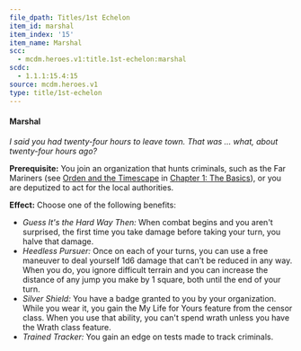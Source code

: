 ```yaml
---
file_dpath: Titles/1st Echelon
item_id: marshal
item_index: '15'
item_name: Marshal
scc:
  - mcdm.heroes.v1:title.1st-echelon:marshal
scdc:
  - 1.1.1:15.4:15
source: mcdm.heroes.v1
type: title/1st-echelon
---
```


#### Marshal

*I said you had twenty-four hours to leave town. That was … what, about twenty-four hours ago?*

**Prerequisite:** You join an organization that hunts criminals, such as the Far Mariners (see [Orden and the Timescape](#page-24-1) in [Chapter 1: The Basics](#page-17-3)), or you are deputized to act for the local authorities.

**Effect:** Choose one of the following benefits:

- *Guess It's the Hard Way Then:* When combat begins and you aren't surprised, the first time you take damage before taking your turn, you halve that damage.
- *Heedless Pursuer:* Once on each of your turns, you can use a free maneuver to deal yourself 1d6 damage that can't be reduced in any way. When you do, you ignore difficult terrain and you can increase the distance of any jump you make by 1 square, both until the end of your turn.
- *Silver Shield:* You have a badge granted to you by your organization. While you wear it, you gain the My Life for Yours feature from the censor class. When you use that ability, you can't spend wrath unless you have the Wrath class feature.
- *Trained Tracker:* You gain an edge on tests made to track criminals.
